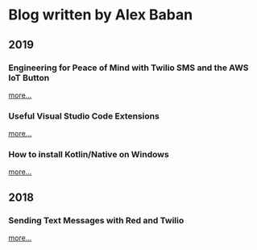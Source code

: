 # Blog written by Alex Baban

## 2019

### Engineering for Peace of Mind with Twilio SMS and the AWS IoT Button
[more...](https://www.twilio.com/blog/engineering-peace-of-mind-twilio-aws-iot-button)

### Useful Visual Studio Code Extensions
[more...](https://dev.to/alexbaban/useful-visual-studio-code-extensions-4h6d)

### How to install Kotlin/Native on Windows
[more...](https://dev.to/alexbaban/how-to-install-kotlin-native-on-windows-346g)

## 2018

### Sending Text Messages with Red and Twilio
[more...](https://www.twilio.com/blog/send-text-messages-red-language-twilio)
